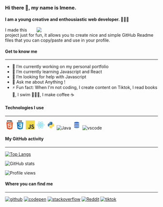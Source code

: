 

### Hi there 👋, my name is Imene.
#### I am a young creative and enthousiastic web developer. 👩🏻‍💻

<img align="right" src='https://github.com/arsentieva/arsentieva/raw/main/code.gif?raw=true' width="400"/>

I made this project just for fun, it allows you to create nice and simple GitHub Readme files that you can copy/paste and use in your profile.

#### Get to know me
--- 
- 🔭 I’m currently working on my personal portfolio 
- 🌱 I’m currently learning Javascript and React 
- 🤔 I’m looking for help with Javascript  
- 💬 Ask me about Anything ! 
- ⚡ Fun fact: When I'm not coding, I create content on Tiktok, I read books 📖, I swim 🏊🏻‍♀️, I make coffee ☕️ 

#### Technologies I use
---  

<img src='https://raw.githubusercontent.com/github/explore/80688e429a7d4ef2fca1e82350fe8e3517d3494d/topics/html/html.png' alt='HTML' height = '30'> <img src='https://raw.githubusercontent.com/github/explore/80688e429a7d4ef2fca1e82350fe8e3517d3494d/topics/css/css.png' alt='CSS' height='30'> <img src='https://raw.githubusercontent.com/github/explore/80688e429a7d4ef2fca1e82350fe8e3517d3494d/topics/javascript/javascript.png' alt='Javascript' height='30'> <img src='https://raw.githubusercontent.com/github/explore/80688e429a7d4ef2fca1e82350fe8e3517d3494d/topics/react/react.png' alt='React' height='30'>
<img src='https://raw.githubusercontent.com/github/explore/80688e429a7d4ef2fca1e82350fe8e3517d3494d/topics/python/python.png' alt='Python' height='30'> <img src='https://github.com/abranhe/programming-languages-logos/blob/master/src/java/java_32x32.png?raw=true' alt='Java' height='30'> <img src='https://raw.githubusercontent.com/github/explore/80688e429a7d4ef2fca1e82350fe8e3517d3494d/topics/sql/sql.png' alt='SQL' height='30'> <img src='https://upload.wikimedia.org/wikipedia/commons/thumb/9/9a/Visual_Studio_Code_1.35_icon.svg/1024px-Visual_Studio_Code_1.35_icon.svg.png' alt='vscode' height='30'>



#### My GitHub activity 
---
[![Top Langs](https://github-readme-stats.vercel.app/api/top-langs/?username=imnblm)](https://github.com/anuraghazra/github-readme-stats)

![GitHub stats](https://github-readme-stats.vercel.app/api?username=imnblm&show_icons=true) 

![Profile views](https://gpvc.arturio.dev/imnblm)  

#### Where you can find me 
---
[<img src='https://cdn.jsdelivr.net/npm/simple-icons@3.0.1/icons/github.svg' alt='github' height='40'>](https://github.com/imeneboualami)   [<img src='https://cdn.jsdelivr.net/npm/simple-icons@3.0.1/icons/codepen.svg' alt='codepen' height='40'>](https://codepen.io/imeneboualami)  [<img src='https://cdn.jsdelivr.net/npm/simple-icons@3.0.1/icons/stackoverflow.svg' alt='stackoverflow' height='40'>](https://stackoverflow.com/users/imeneblmi)  [<img src='https://cdn.jsdelivr.net/npm/simple-icons@3.0.1/icons/reddit.svg' alt='Reddit' height='40'>](https://www.reddit.com/user/imnblmi)  [<img src='https://cdn.jsdelivr.net/npm/simple-icons@3.0.1/icons/tiktok.svg' alt='tiktok' height='40'>](imn_blmi) 

